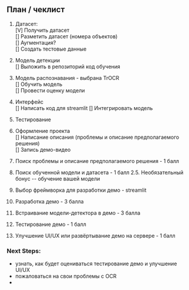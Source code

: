 ## План / чеклист
1. Датасет:  
[V] Получить датасет  
[] Разметить датасет (номера объектов)  
[] Аугментация?  
[] Создать тестовые данные  
2. Модель детекции  
[] Выложить в репозиторий код обучения
2. Модель распознавания - выбрана TrOCR  
[] Обучить модель  
[] Провести оценку модели  
3. Интерфейс  
[] Написать код для streamlit 
[] Интегрировать модель  
4. Тестирование  
5. Оформление проекта  
[] Написание описания (проблемы и описание предполагаемого решения)  
[] Запись демо-видео  


1. Поиск проблемы и описание предполагаемого решения - 1 балл
2. Поиск обученной модели и датасета - 1 балл
2.5. Необязательный бонус -- обучение вашей модели
3. Выбор фреймворка для разработки демо - streamlit
4. Разработка демо - 3 балла
5. Встраивание модели-детектора в демо - 3 балла
6. Тестирование демо - 1 балл
7. Улучшение UI/UX или развёртывание демо на сервере - 1 балл

### Next Steps:
- узнать, как будет оцениваться тестирование демо и улучшение UI/UX 
- пожаловаться на свои проблемы с OCR
- 